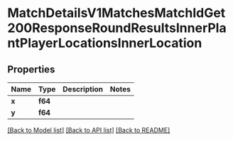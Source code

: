 # MatchDetailsV1MatchesMatchIdGet200ResponseRoundResultsInnerPlantPlayerLocationsInnerLocation

## Properties

Name | Type | Description | Notes
------------ | ------------- | ------------- | -------------
**x** | **f64** |  | 
**y** | **f64** |  | 

[[Back to Model list]](../README.md#documentation-for-models) [[Back to API list]](../README.md#documentation-for-api-endpoints) [[Back to README]](../README.md)


